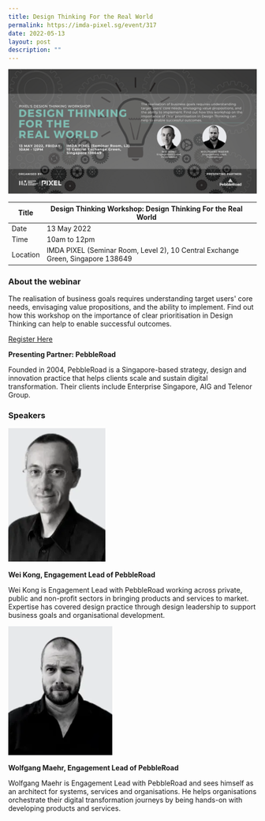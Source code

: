 ```yaml
---
title: Design Thinking For the Real World
permalink: https://imda-pixel.sg/event/317
date: 2022-05-13
layout: post
description: ""
---
```

![Alt text for image on Isomer site](/images/design-thinking/DTbannerR2.png)

| Title | Design Thinking Workshop: Design Thinking For the Real World | | 
| -------- | -------- | --------| 
| Date  | 13 May 2022  | 
| Time  | 10am to 12pm  |
| Location  | IMDA PIXEL (Seminar Room, Level 2), 10 Central Exchange Green, Singapore 138649 |

### About the webinar 

The realisation of business goals requires understanding target users' core needs, envisaging value propositions, and the ability to implement. Find out how this workshop on the importance of clear prioritisation in Design Thinking can help to enable successful outcomes.

[Register Here](https://imda-pixel.sg/event/317)

**Presenting Partner: PebbleRoad**

Founded in 2004, PebbleRoad is a Singapore-based strategy, design and innovation practice that helps clients scale and sustain digital transformation. Their clients include Enterprise Singapore, AIG and Telenor Group.

### Speakers 

![Alt text for image on Isomer site](/images/design-thinking/wei.png) 

**Wei Kong, Engagement Lead of PebbleRoad**

Wei Kong is Engagement Lead with PebbleRoad working across private, public and non-profit sectors in bringing products and services to market. Expertise has covered design practice through design leadership to support business goals and organisational development.

![Alt text for image on Isomer site](/images/design-thinking/wolfgangpebbleroad.png) 

**Wolfgang Maehr, Engagement Lead of PebbleRoad**

Wolfgang Maehr is Engagement Lead with PebbleRoad and sees himself as an architect for systems, services and organisations. He helps organisations orchestrate their digital transformation journeys by being hands-on with developing products and services.
